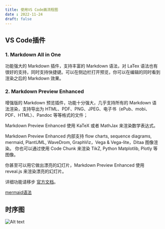 ```yaml
---
title: 使用VS Code画流程图
date : 2022-11-24
draft: false
---
```


## VS Code插件


### 1. Markdown All in One

  功能强大的 Markdown 插件，支持丰富的 Markdown 语法，对 LaTex 语法也有很好的支持，同时支持快捷键。可以在侧边栏打开预览，你可以在编辑的同时看到渲染之后的 Markdown 效果。

### 2. Markdown Preview Enhanced
增强版的 Markdown 预览插件，功能十分强大，几乎支持所有的 Markdown 语法渲染，支持导出为 HTML、PDF、PNG、JPEG、电子书（ePub、mobi、PDF、HTML）、Pandoc 等等格式的文件；

Markdown Preview Enhanced 使用 KaTeX 或者 MathJax 来渲染数学表达式。

Markdown Preview Enhanced 内部支持 flow charts, sequence diagrams, mermaid, PlantUML, WaveDrom, GraphViz，Vega & Vega-lite，Ditaa 图像渲染。 你也可以通过使用 Code Chunk 来渲染 TikZ, Python Matplotlib, Plotly 等图像。

你甚至可以用它做出漂亮的幻灯片，Markdown Preview Enhanced 使用 reveal.js 来渲染漂亮的幻灯片。

详细功能请移步 [官方文档](https://shd101wyy.github.io/markdown-preview-enhanced/#/diagrams?id=mermaid)。


[mermaid语法](https://mermaid-js.github.io/mermaid/#/sequenceDiagram)


## 时序图


![Alt text](/images/vsc_markdown.png)
